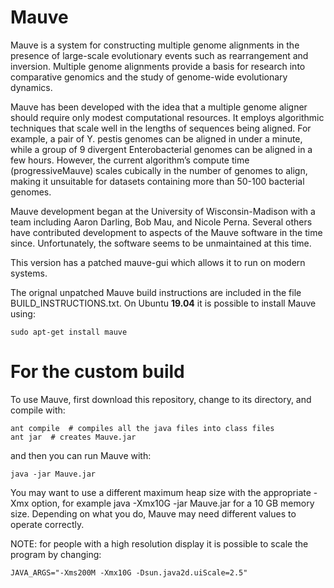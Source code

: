 # Mauve
Mauve is a system for constructing multiple genome alignments in the presence of large-scale evolutionary events such as rearrangement and inversion. Multiple genome alignments provide a basis for research into comparative genomics and the study of genome-wide evolutionary dynamics.

Mauve has been developed with the idea that a multiple genome aligner should require only modest computational resources. It employs algorithmic techniques that scale well in the lengths of sequences being aligned. For example, a pair of Y. pestis genomes can be aligned in under a minute, while a group of 9 divergent Enterobacterial genomes can be aligned in a few hours. However, the current algorithm’s compute time (progressiveMauve) scales cubically in the number of genomes to align, making it unsuitable for datasets containing more than 50-100 bacterial genomes.

Mauve development began at the University of Wisconsin-Madison with a team including Aaron Darling, Bob Mau, and Nicole Perna. Several others have contributed development to aspects of the Mauve software in the time since. Unfortunately, the software seems to be unmaintained at this time. 

This version has a patched mauve-gui which allows it to run on modern systems.

The orignal unpatched Mauve build instructions are included in the file BUILD_INSTRUCTIONS.txt. On Ubuntu **19.04** it is possible to install Mauve using:

```
sudo apt-get install mauve
```

# For the custom build

To use Mauve, first download this repository, change to its directory, and compile with:

```
ant compile  # compiles all the java files into class files
ant jar  # creates Mauve.jar
```

and then you can run Mauve with:

```
java -jar Mauve.jar
```

You may want to use a different maximum heap size with the appropriate -Xmx option, for example java -Xmx10G -jar Mauve.jar for a 10 GB memory size. Depending on what you do, Mauve may need different values to operate correctly.

NOTE: for people with a high resolution display it is possible to scale the program by changing:

```
JAVA_ARGS="-Xms200M -Xmx10G -Dsun.java2d.uiScale=2.5"
```
